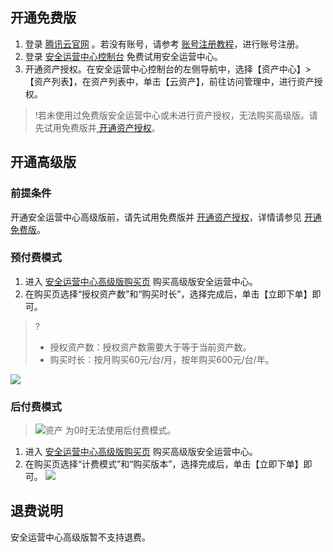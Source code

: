 <span id="ktmfb"></span>
## 开通免费版
1. 登录 [腾讯云官网](https://cloud.tencent.com/) 。若没有账号，请参考 [账号注册教程](https://cloud.tencent.com/document/product/378/17985)，进行账号注册。
2. 登录 [安全运营中心控制台](https://console.cloud.tencent.com/ssav2) 免费试用安全运营中心。
3. 开通资产授权。在安全运营中心控制台的左侧导航中，选择【资产中心】>【资产列表】，在资产列表中，单击【云资产】，前往访问管理中，进行资产授权。
>!若未使用过免费版安全运营中心或未进行资产授权，无法购买高级版。请先试用免费版并[ 开通资产授权](https://console.cloud.tencent.com/ssav2/assets)。

## 开通高级版
### 前提条件
开通安全运营中心高级版前，请先试用免费版并 [开通资产授权](https://console.cloud.tencent.com/ssav2/assets)，详情请参见 [开通免费版](#ktmfb)。
### 预付费模式
1. 进入 [安全运营中心高级版购买页](https://buy.cloud.tencent.com/soc) 购买高级版安全运营中心。
2. 在购买页选择“授权资产数”和“购买时长”，选择完成后，单击【立即下单】即可。
>?
>- 授权资产数：授权资产数需要大于等于当前资产数。
>- 购买时长：按月购买60元/台/月，按年购买600元/台/年。
>
![](https://main.qcloudimg.com/raw/030024adc2897a15a6563bd50a27a995.png)

### 后付费模式
>![资产](https://console.cloud.tencent.com/ssav2/assets) 为0时无法使用后付费模式。
1. 进入 [安全运营中心高级版购买页](https://buy.cloud.tencent.com/soc) 购买高级版安全运营中心。
2. 在购买页选择“计费模式”和“购买版本”，选择完成后，单击【立即下单】即可。
![](https://main.qcloudimg.com/raw/feef0d01d67f7cff3f7973b644f8b292.png)


## 退费说明
安全运营中心高级版暂不支持退费。
